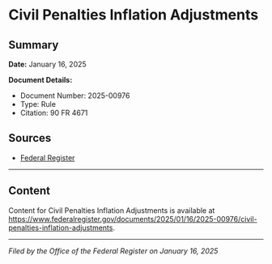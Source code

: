 # Civil Penalties Inflation Adjustments

## Summary

**Date:** January 16, 2025

**Document Details:**
- Document Number: 2025-00976
- Type: Rule
- Citation: 90 FR 4671

## Sources
- [Federal Register](https://www.federalregister.gov/documents/2025/01/16/2025-00976/civil-penalties-inflation-adjustments)

---

## Content

Content for Civil Penalties Inflation Adjustments is available at https://www.federalregister.gov/documents/2025/01/16/2025-00976/civil-penalties-inflation-adjustments.

---

*Filed by the Office of the Federal Register on January 16, 2025*
